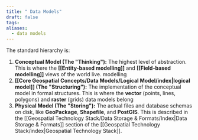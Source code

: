 ```yaml
---
title: " Data Models"
draft: false
tags:
aliases:
  - data models
---
```

 The standard hierarchy is:

1. **Conceptual Model (The "Thinking"):** The highest level of abstraction. This is where the **[[Entity-based modelling]]** and **[[Field-based modelling]]** views of the world live.
    modelling 
2. **[[Core Geospatial Concepts/Data Models/Logical Model/index|logical model]] (The "Structuring"):** The implementation of the conceptual model in formal structures. This is where the **vector** (points, lines, polygons) and **raster** (grids) data models belong
3. **Physical Model (The "Storing"):** The actual files and database schemas on disk, like **GeoPackage**, **Shapefile**, and **PostGIS**. This is described in the [[Geospatial Technology Stack/Data Storage & Formats/Index|Data Storage & Formats]] section of the [[Geospatial Technology Stack/index|Geospatial Technology Stack]].

